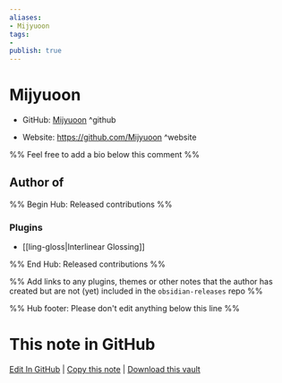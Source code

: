 ```yaml
---
aliases:
- Mijyuoon
tags:
- 
publish: true
---
```


# Mijyuoon

- GitHub: [Mijyuoon](https://github.com/Mijyuoon/) ^github
<!-- - Discord: `@` ^discord-->
- Website: <https://github.com/Mijyuoon> ^website
<!-- - [[Publish sites|Publish site]]: <https://> ^publish-->

%% Feel free to add a bio below this comment %%


## Author of

%% Begin Hub: Released contributions %%
### Plugins
- [[ling-gloss|Interlinear Glossing]]

%% End Hub: Released contributions %%

%% Add links to any plugins, themes or other notes that the author has created but are not (yet) included in the `obsidian-releases` repo %%

<!--
### Unlisted plugins
-->

<!--
### Others
-->

<!--
## Sponsor this author
-->

<!-- - [[GitHub sponsors]]: [Sponsor @Mijyuoon on GitHub Sponsors](https://github.com/sponsors/Mijyuoon) ^github-sponsor-->
<!-- - [[Buy me a coffee]]: <https://> ^buy-me-a-coffee-->
<!-- - [[PayPal]]: <https://> ^paypal-->
<!-- - [[Patreon]]: <https://> ^patreon-->

<!--
## Follow this author
-->

<!-- - [[YouTube Channels|On YouTube]]: <https://> ^youtube-->
<!-- - Twitter: <https://> ^twitter-->
<!-- - ... -->

%% Hub footer: Please don't edit anything below this line %%

# This note in GitHub

<span class="git-footer">[Edit In GitHub](https://github.dev/obsidian-community/obsidian-hub/blob/main/01%20-%20Community/People/Mijyuoon.md "git-hub-edit-note") | [Copy this note](https://raw.githubusercontent.com/obsidian-community/obsidian-hub/main/01%20-%20Community/People/Mijyuoon.md "git-hub-copy-note") | [Download this vault](https://github.com/obsidian-community/obsidian-hub/archive/refs/heads/main.zip "git-hub-download-vault") </span>
